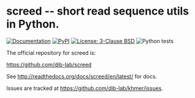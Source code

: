 # screed -- short read sequence utils in Python.

[![Documentation](https://readthedocs.org/projects/screed/badge/?version=latest)](http://screed.readthedocs.io/en/latest/)
<a href="https://pypi.org/project/screed/"><img alt="PyPI" src="https://badge.fury.io/py/screed.svg"></a>
<a href="https://github.com/dib-lab/screed/blob/latest/doc/LICENSE.rst"><img alt="License: 3-Clause BSD" src="https://img.shields.io/badge/License-BSD%203--Clause-blue.svg"></a>
![Python tests](https://github.com/dib-lab/screed/workflows/Python%20tests/badge.svg)

The official repository for screed is:

   https://github.com/dib-lab/screed

See http://readthedocs.org/docs/screed/en/latest/ for docs.

Issues are tracked at https://github.com/dib-lab/khmer/issues.
